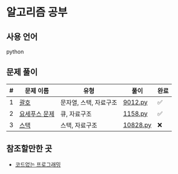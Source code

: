 # 알고리즘 공부

## 사용 언어

python

## 문제 풀이

#|문제 이름|유형|풀이|완료
-----|--------------------|---------------|----------|------
1|[괄호](https://www.acmicpc.net/problem/9012)|문자열, 스택, 자료구조|[9012.py](./baekjoon/9012/9012.py)|✅
2|[요세푸스 문제](https://www.acmicpc.net/problem/1158)|큐, 자료구조|[1158.py](./baekjoon/1158/1158.py)|✅
3|[스택](https://www.acmicpc.net/problem/1158)|스택, 자료구조|[10828.py](./baekjoon/10828/10828.py)|❌


## 참조할만한 곳

* [코드없는 프로그래밍](https://www.youtube.com/channel/UCHcG02L6TSS-StkSbqVy6Fg)
